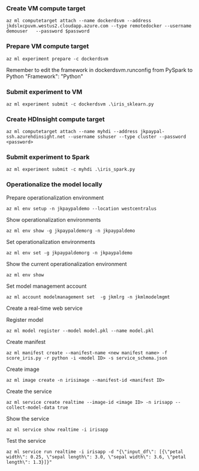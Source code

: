 ### Create VM compute target
```
az ml computetarget attach --name dockerdsvm --address jkdslxcpuvm.westus2.cloudapp.azure.com --type remotedocker --username demouser   --password $password 
```
### Prepare VM compute target
```
az ml experiment prepare -c dockerdsvm
```
Remember to edit the framework in dockerdsvm.runconfig from PySpark to Python
"Framework": "Python"

### Submit experiment to VM
```
az ml experiment submit -c dockerdsvm .\iris_sklearn.py
```

### Create HDInsight compute target
```
az ml computetarget attach --name myhdi --address jkpaypal-ssh.azurehdinsight.net --username sshuser --type cluster --password <password> 
```

### Submit experiment to Spark
```
az ml experiment submit -c myhdi .\iris_spark.py
```

### Operationalize the model locally

Prepare operationalization environment
```
az ml env setup -n jkpaypaldemo --location westcentralus
```

Show operationalization environments
```
az ml env show -g jkpaypaldemorg -n jkpaypaldemo
```

Set operationalization environments
```
az ml env set -g jkpaypaldemorg -n jkpaypaldemo
```

Show the current operationalization environment
```
az ml env show
```
Set model management account
```
az ml account modelmanagement set  -g jkmlrg -n jkmlmodelmgmt
```

Create a real-time web service 

Register model
```
az ml model register --model model.pkl --name model.pkl
```
Create manifest
```
az ml manifest create --manifest-name <new manifest name> -f score_iris.py -r python -i <model ID> -s service_schema.json
```
Create image
```
az ml image create -n irisimage --manifest-id <manifest ID>
```

Create the service
```
az ml service create realtime --image-id <image ID> -n irisapp --collect-model-data true
```

Show the service
```
az ml service show realtime -i irisapp
```

Test the service
```
az ml service run realtime -i irisapp -d "{\"input_df\": [{\"petal width\": 0.25, \"sepal length\": 3.0, \"sepal width\": 3.6, \"petal length\": 1.3}]}"
```
